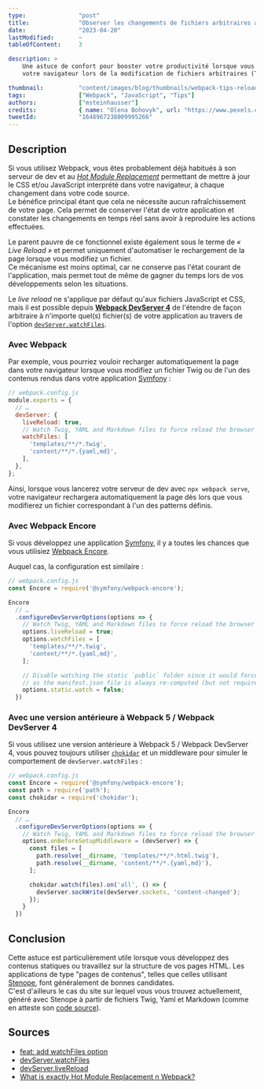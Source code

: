 ```yaml
---
type:               "post"
title:              "Observer les changements de fichiers arbitraires avec Webpack"
date:               "2023-04-20"
lastModified:       ~
tableOfContent:     3

description: >
    Une astuce de confort pour booster votre productivité lorsque vous utilisez Webpack, en rechargeant automatiquement 
    votre navigateur lors de la modification de fichiers arbitraires (Twig, PHP, Yaml, …).

thumbnail:          "content/images/blog/thumbnails/webpack-tips-reload-arbitrary-file-changed.jpg"
tags:               ["Webpack", "JavaScript", "Tips"]
authors:            ["msteinhausser"]
credits:            { name: "Olena Bohovyk", url: "https://www.pexels.com/fr-fr/photo/tranches-de-fruits-orange-dans-un-verre-a-boire-transparent-3323682/" }
tweetId:            "1648967238009995266"
---
```


## Description

Si vous utilisez Webpack, vous êtes probablement déjà habitués à son serveur de dev et
au [_Hot Module Replacement_](https://webpack.js.org/guides/hot-module-replacement/) permettant de mettre à jour le
CSS et/ou JavaScript interprété dans votre navigateur, à chaque changement dans votre code source.  
Le bénéfice principal étant que cela ne nécessite aucun rafraîchissement de votre page. Cela permet de conserver
l'état de votre application et constater les changements en temps réel sans avoir à reproduire les actions effectuées.

Le parent pauvre de ce fonctionnel existe également sous le terme de _« Live Reload »_ et permet uniquement
d'automatiser le rechargement de la page lorsque vous modifiez un fichier.  
Ce mécanisme est moins optimal, car ne conserve pas l'état courant de l'application, mais permet tout de même de gagner
du temps lors de vos développements selon les situations.

Le _live reload_ ne s'applique par défaut qu'aux fichiers JavaScript et CSS, mais il est possible
depuis [**Webpack DevServer 4**](https://github.com/webpack/webpack-dev-server/releases/tag/v4.0.0-beta.2) de l'étendre
de façon arbitraire à n'importe quel(s) fichier(s) de votre application au travers
de l'option [`devServer.watchFiles`](https://webpack.js.org/configuration/dev-server/#devserverwatchfiles).

### Avec Webpack

Par exemple, vous pourriez vouloir recharger automatiquement la page dans votre navigateur lorsque vous modifiez
un fichier Twig ou de l'un des contenus rendus dans votre application [Symfony](../../term/symfony.md) :

```js
// webpack.config.js
module.exports = {
  // …
  devServer: {
    liveReload: true,
    // Watch Twig, YAML and Markdown files to force reload the browser on changes:
    watchFiles: [
      'templates/**/*.twig',
      'content/**/*.{yaml,md}',
    ],
  },
};
```

Ainsi, lorsque vous lancerez votre serveur de dev avec `npx webpack serve`, votre navigateur rechargera automatiquement
la page dès lors que vous modifierez un fichier correspondant à l'un des patterns définis.

### Avec Webpack Encore

Si vous développez une application [Symfony](../../term/symfony.md), il y a toutes les chances que vous utilisiez
[Webpack Encore](https://symfony.com/doc/current/frontend.html).

Auquel cas, la configuration est similaire :

```js
// webpack.config.js
const Encore = require('@symfony/webpack-encore');

Encore
  // …
  .configureDevServerOptions(options => {
    // Watch Twig, YAML and Markdown files to force reload the browser on changes:
    options.liveReload = true;
    options.watchFiles = [
      'templates/**/*.twig',
      'content/**/*.{yaml,md}',
    ];

    // Disable watching the static `public` folder since it would force a live reload on any change,
    // as the manifest.json file is always re-computed (but not required by the dev server):
    options.static.watch = false;
  })
```

### Avec une version antérieure à Webpack 5 / Webpack DevServer 4

Si vous utilisez une version antérieure à Webpack 5 / Webpack DevServer 4, vous pouvez toujours utiliser
[`chokidar`](https://github.com/paulmillr/chokidar) et un middleware pour simuler le comportement
de `devServer.watchFiles` :

```js
// webpack.config.js
const Encore = require('@symfony/webpack-encore');
const path = require('path');
const chokidar = require('chokidar');

Encore
  // …
  .configureDevServerOptions(options => {
    // Watch Twig, YAML and Markdown files to force reload the browser on changes:
    options.onBeforeSetupMiddleware = (devServer) => {
      const files = [
        path.resolve(__dirname, 'templates/**/*.html.twig'),
        path.resolve(__dirname, 'content/**/*.{yaml,md}'),
      ];

      chokidar.watch(files).on('all', () => {
        devServer.sockWrite(devServer.sockets, 'content-changed');
      });
    }
  })
```

## Conclusion

Cette astuce est particulièrement utile lorsque vous développez des contenus statiques ou travaillez sur la structure de
vos pages HTML. Les applications de type "pages de contenus", telles que celles utilisant 
[Stenope](../../term/stenope.md), font généralement de bonnes candidates.  
C'est d'ailleurs le cas du site sur lequel vous vous trouvez actuellement, généré avec Stenope à partir de fichiers
Twig, Yaml et Markdown (comme en atteste
son [code source](https://github.com/Elao/elao_/blob/cca48190d21277b39b682c461054ce739cfe452e/webpack.config.js#L88-L99)).

## Sources

- [feat: add watchFiles option](https://github.com/webpack/webpack-dev-server/pull/3136)
- [devServer.watchFiles](https://webpack.js.org/configuration/dev-server/#devserverwatchfiles)
- [devServer.liveReload](https://webpack.js.org/configuration/dev-server/#devserverlivereload)
- [What is exactly Hot Module Replacement n Webpack?](https://stackoverflow.com/questions/24581873/what-exactly-is-hot-module-replacement-in-webpack)
